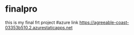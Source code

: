 # finalpro
this is my final frt project 
#azure link https://agreeable-coast-03353b510.2.azurestaticapps.net
